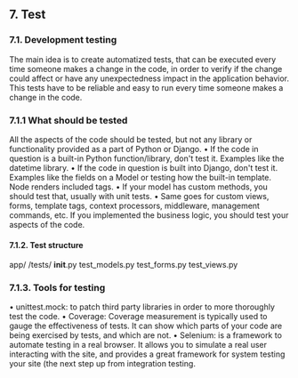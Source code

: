 ## 7. Test

### 7.1. Development testing
The main idea is to create automatized tests, that can be executed every time someone makes a change in the code, in order to verify if the change could affect or have any unexpectedness impact in the application behavior. This tests have to be reliable and easy to run every time someone makes a change in the code.

### 7.1.1 What should be tested
All the aspects of the code should be tested, but not any library or functionality provided as a part of Python or Django.
• If the code in question is a built-in Python function/library, don't test it. Examples like the datetime library.
• If the code in question is built into Django, don't test it. Examples like the fields on a Model or testing how the built-in template. Node renders included tags.
• If your model has custom methods, you should test that, usually with unit tests.
• Same goes for custom views, forms, template tags, context processors, middleware, management commands, etc. If you implemented the business logic, you should test your aspects of the code.

#### 7.1.2.  Test structure
  app/
      /tests/
          __init__.py
          test_models.py
          test_forms.py
          test_views.py


### 7.1.3.  Tools for testing

• unittest.mock: to patch third party libraries in order to more thoroughly test the code.
• Coverage: Coverage measurement is typically used to gauge the effectiveness of tests. It can show which parts of your code are being exercised by tests, and which are not.
• Selenium: is a framework to automate testing in a real browser. It allows you to simulate a real user interacting with the site, and provides a great framework for system testing your site (the next step up from integration testing.
